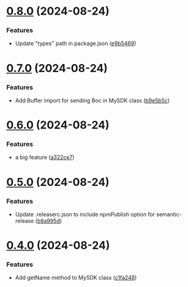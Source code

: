 # [0.8.0](https://github.com/alan890104/demo-sdk/compare/v0.7.0...v0.8.0) (2024-08-24)


### Features

* Update "types" path in package.json ([e9b5469](https://github.com/alan890104/demo-sdk/commit/e9b54696d81ffd69b247e0d73733134437aaf5aa))

# [0.7.0](https://github.com/alan890104/demo-sdk/compare/v0.6.0...v0.7.0) (2024-08-24)


### Features

* Add Buffer import for sending Boc in MySDK class ([b9e5b5c](https://github.com/alan890104/demo-sdk/commit/b9e5b5c4c3c35e2af0a950f97d4ed89cb63f8642))

# [0.6.0](https://github.com/alan890104/demo-sdk/compare/v0.5.0...v0.6.0) (2024-08-24)


### Features

* a big feature ([a322ce7](https://github.com/alan890104/demo-sdk/commit/a322ce7b0bc2cf65dd3a16d63d2be86a3e535ab1))

# [0.5.0](https://github.com/alan890104/demo-sdk/compare/v0.4.0...v0.5.0) (2024-08-24)


### Features

* Update .releaserc.json to include npmPublish option for semantic-release ([b8a995d](https://github.com/alan890104/demo-sdk/commit/b8a995d4008479751bcce1d557eaf3af4de651c2))

# [0.4.0](https://github.com/alan890104/demo-sdk/compare/v0.3.1...v0.4.0) (2024-08-24)


### Features

* Add getName method to MySDK class ([c1fa248](https://github.com/alan890104/demo-sdk/commit/c1fa248ad108595fa3313eb679c00080927e7e4b))
